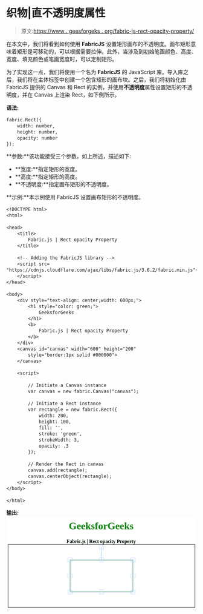 # 织物|直不透明度属性

> 原文:[https://www . geesforgeks . org/fabric-js-rect-opacity-property/](https://www.geeksforgeeks.org/fabric-js-rect-opacity-property/)

在本文中，我们将看到如何使用 **FabricJS** 设置矩形画布的不透明度。画布矩形意味着矩形是可移动的，可以根据需要拉伸。此外，当涉及到初始笔画颜色、高度、宽度、填充颜色或笔画宽度时，可以定制矩形。

为了实现这一点，我们将使用一个名为 **FabricJS** 的 JavaScript 库。导入库之后，我们将在主体标签中创建一个包含矩形的画布块。之后，我们将初始化由 FabricJS 提供的 Canvas 和 Rect 的实例，并使用**不透明度**属性设置矩形的不透明度，并在 Canvas 上渲染 Rect，如下例所示。

**语法:**

```
fabric.Rect({
    width: number,
    height: number,
    opacity: number
});
```

**参数:**该功能接受三个参数，如上所述，描述如下:

*   **宽度:**指定矩形的宽度。
*   **高度:**指定矩形的高度。
*   **不透明度:**指定画布矩形的不透明度。

**示例:**本示例使用 FabricJS 设置画布矩形的不透明度。

```
<!DOCTYPE html> 
<html> 

<head> 
    <title> 
        Fabric.js | Rect opacity Property
    </title> 

    <!-- Adding the FabricJS library -->
    <script src= 
"https://cdnjs.cloudflare.com/ajax/libs/fabric.js/3.6.2/fabric.min.js"> 
    </script> 
</head> 

<body> 
    <div style="text-align: center;width: 600px;"> 
        <h1 style="color: green;"> 
            GeeksforGeeks 
        </h1> 
        <b> 
            Fabric.js | Rect opacity Property 
        </b> 
    </div>
    <canvas id="canvas" width="600" height="200"
        style="border:1px solid #000000"> 
    </canvas> 

    <script> 

        // Initiate a Canvas instance 
        var canvas = new fabric.Canvas("canvas"); 

        // Initiate a Rect instance 
        var rectangle = new fabric.Rect({ 
            width: 200,
            height: 100,
            fill: '', 
            stroke: 'green',
            strokeWidth: 3,
            opacity: .3
        }); 

        // Render the Rect in canvas 
        canvas.add(rectangle); 
        canvas.centerObject(rectangle);
    </script> 
</body> 

</html>                    
```

**输出:**
![](img/146ecac855a5fe70cee709095cae96fc.png)
